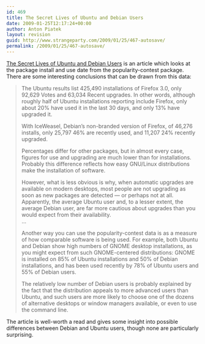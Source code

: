 ```yaml
---
id: 469
title: The Secret Lives of Ubuntu and Debian Users
date: 2009-01-25T12:17:24+00:00
author: Anton Piatek
layout: revision
guid: http://www.strangeparty.com/2009/01/25/467-autosave/
permalink: /2009/01/25/467-autosave/
---
```

[The Secret Lives of Ubuntu and Debian Users](http://itmanagement.earthweb.com/osrc/article.php/3796126/The-Secret-Lives-of-Ubuntu-and-Debian-Users.htm) is an article which looks at the package install and use date from the popularity-contest package. There are some interesting conclusions that can be drawn from this data:[  
](http://itmanagement.earthweb.com/osrc/article.php/3796126/The-Secret-Lives-of-Ubuntu-and-Debian-Users.htm) 

> The Ubuntu results list 425,490 installations of Firefox 3.0, only 92,629 Votes and 63,034 Recent upgrades. In other words, although roughly half of Ubuntu installations reporting include Firefox, only about 20% have used it in the last 30 days, and only 13% have upgraded it.
> 
> With IceWeasel, Debian&#8217;s non-branded version of Firefox, of 46,276 installs, only 25,797 46% are recently used, and 11,207 24% recently upgraded.
> 
> Percentages differ for other packages, but in almost every case, figures for use and upgrading are much lower than for installations. Probably this difference reflects how easy GNU/Linux distributions make the installation of software.
> 
> However, what is less obvious is why, when automatic upgrades are available on modern desktops, most people are not upgrading as soon as new packages are detected &#8212; or perhaps not at all. Apparently, the average Ubuntu user and, to a lesser extent, the average Debian user, are far more cautious about upgrades than you would expect from their availability.  
> &#8230;
> 
> Another way you can use the popularity-contest data is as a measure of how comparable software is being used. For example, both Ubuntu and Debian show high numbers of GNOME desktop installations, as you might expect from such GNOME-centered distributions: GNOME is installed on 85% of Ubuntu installations and 50% of Debian installations, and has been used recently by 78% of Ubuntu users and 55% of Debian users.
> 
> The relatively low number of Debian users is probably explained by the fact that the distribution appeals to more advanced users than Ubuntu, and such users are more likely to choose one of the dozens of alternative desktops or window managers available, or even to use the command line.

The article is well-worth a read and gives some insight into possible differences between Debian and Ubuntu users, though none are particularly surprising.